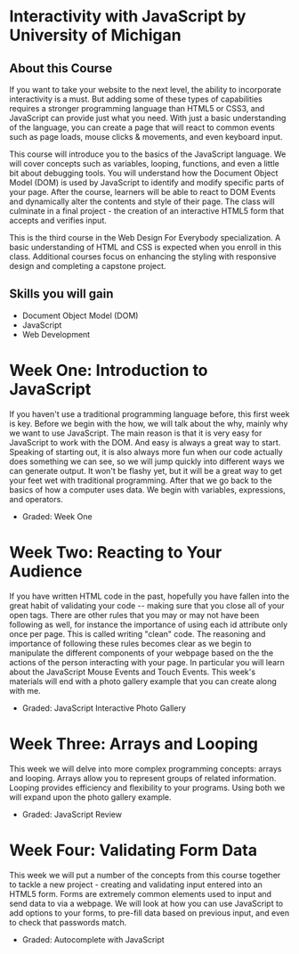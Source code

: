 # Interactivity with JavaScript by University of Michigan

## About this Course
If you want to take your website to the next level, the ability to incorporate interactivity is a must.    But adding some of these types of capabilities requires a stronger programming language than HTML5 or CSS3, and JavaScript can provide just what you need.  With just a basic understanding of the language, you can create a page that will react to common events such as page loads, mouse clicks & movements, and even keyboard input.      

This course will introduce you to the basics of the JavaScript language.  We will cover concepts such as variables, looping, functions, and even a little bit about debugging tools.  You will understand how the Document Object Model (DOM) is used by JavaScript to identify and modify specific parts of your page.  After the course, learners will be able to react to DOM Events and dynamically alter the contents and style of their page.   The class will culminate in a  final project - the creation of an interactive HTML5 form that accepts and verifies input.

This is the third course in the Web Design For Everybody specialization.  A basic understanding of HTML and CSS is expected when you enroll in this class.    Additional courses focus on enhancing the styling with responsive design and completing a capstone project.

## Skills you will gain
- Document Object Model (DOM)
- JavaScript
- Web Development

# Week One: Introduction to JavaScript

If you haven't use a traditional programming language before, this first week is key. 
Before we begin with the how, we will talk about the why, mainly why we want to use JavaScript. 
The main reason is that it is very easy for JavaScript to work with the DOM. And easy is always a great way to start. 
Speaking of starting out, it is also always more fun when our code actually does something we can see, so we will jump quickly
 into different ways we can generate output. It won't be flashy yet, but it will be a great way to get your feet wet with traditional programming. After that we go back to the basics of how a computer uses data. We begin with variables, expressions, and operators.

- Graded: Week One

# Week Two: Reacting to Your Audience

If you have written HTML code in the past, hopefully you have fallen into the great habit of validating your code -- making sure that you close all of your open tags. There are other rules that you may or may not have been following as well, for instance the importance of using each id attribute only once per page. This is called writing "clean" code. The reasoning and importance of following these rules becomes clear as we begin to manipulate the different components of your webpage based on the the actions of the person interacting with your page. In particular you will learn about the JavaScript Mouse Events and Touch Events. This week's materials will end with a photo gallery example that you can create along with me.

- Graded: JavaScript Interactive Photo Gallery

# Week Three: Arrays and Looping

This week we will delve into more complex programming concepts: arrays and looping. Arrays allow you to represent groups of related information. Looping provides efficiency and flexibility to your programs. Using both we will expand upon the photo gallery example.

- Graded: JavaScript Review

# Week Four: Validating Form Data

This week we will put a number of the concepts from this course together to tackle a new project - creating and validating input entered into an HTML5 form. Forms are extremely common elements used to input and send data to via a webpage. We will look at how you can use JavaScript to add options to your forms, to pre-fill data based on previous input, and even to check that passwords match.

- Graded: Autocomplete with JavaScript